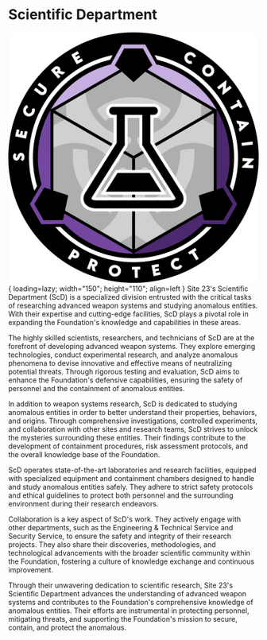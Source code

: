 # Scientific Department

![Image title](images/logo.png){ loading=lazy; width="150"; height="110"; align=left } Site 23's Scientific Department (ScD) is a specialized division entrusted with the critical tasks of researching advanced weapon systems and studying anomalous entities. With their expertise and cutting-edge facilities, ScD plays a pivotal role in expanding the Foundation's knowledge and capabilities in these areas.

The highly skilled scientists, researchers, and technicians of ScD are at the forefront of developing advanced weapon systems. They explore emerging technologies, conduct experimental research, and analyze anomalous phenomena to devise innovative and effective means of neutralizing potential threats. Through rigorous testing and evaluation, ScD aims to enhance the Foundation's defensive capabilities, ensuring the safety of personnel and the containment of anomalous entities.

In addition to weapon systems research, ScD is dedicated to studying anomalous entities in order to better understand their properties, behaviors, and origins. Through comprehensive investigations, controlled experiments, and collaboration with other sites and research teams, ScD strives to unlock the mysteries surrounding these entities. Their findings contribute to the development of containment procedures, risk assessment protocols, and the overall knowledge base of the Foundation.

ScD operates state-of-the-art laboratories and research facilities, equipped with specialized equipment and containment chambers designed to handle and study anomalous entities safely. They adhere to strict safety protocols and ethical guidelines to protect both personnel and the surrounding environment during their research endeavors.

Collaboration is a key aspect of ScD's work. They actively engage with other departments, such as the Engineering & Technical Service and Security Service, to ensure the safety and integrity of their research projects. They also share their discoveries, methodologies, and technological advancements with the broader scientific community within the Foundation, fostering a culture of knowledge exchange and continuous improvement.

Through their unwavering dedication to scientific research, Site 23's Scientific Department advances the understanding of advanced weapon systems and contributes to the Foundation's comprehensive knowledge of anomalous entities. Their efforts are instrumental in protecting personnel, mitigating threats, and supporting the Foundation's mission to secure, contain, and protect the anomalous.